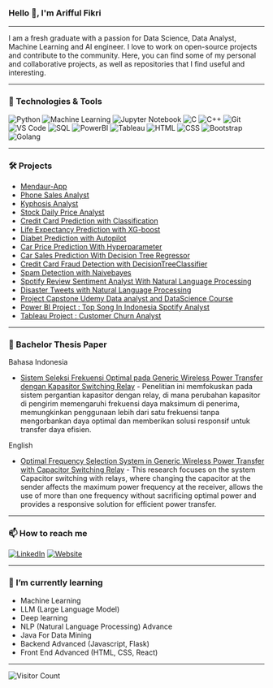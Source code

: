 ### Hello 👋, I'm Arifful Fikri

---
<!---
<div align="center">
  <img src="https://github.com/RIFFMBR20/RIFFMBR20/assets/95732582/b6f9f77d-c06a-4187-ad2b-9ce78b7d6bda" alt="Header Image" style="width: 30%; max-width: 200px;">
</div>
-->

I am a fresh graduate with a passion for Data Science, Data Analyst, Machine Learning and AI engineer. I love to work on open-source projects and contribute to the community. Here, you can find some of my personal and collaborative projects, as well as repositories that I find useful and interesting.

---

### 🔧 Technologies & Tools

![Python](https://img.shields.io/badge/-Python-333?style=flat&logo=python)
![Machine Learning](https://img.shields.io/badge/-Machine%20Learning-333?style=flat&logo=tensorflow)
![Jupyter Notebook](https://img.shields.io/badge/-Jupyter%20Notebook-333?style=flat&logo=jupyter)
![C](https://img.shields.io/badge/-C-333?style=flat&logo=c)
![C++](https://img.shields.io/badge/-C++-333?style=flat&logo=c%2B%2B)
![Git](https://img.shields.io/badge/-Git-333?style=flat&logo=git)
![VS Code](https://img.shields.io/badge/-VS%20Code-333?style=flat&logo=visual-studio-code)
![SQL](https://img.shields.io/badge/-SQL-333?style=flat&logo=postgresql)
![PowerBI](https://img.shields.io/badge/-PowerBI-333?style=flat&logo=power-bi)
![Tableau](https://img.shields.io/badge/-Tableau-333?style=flat&logo=tableau)
![HTML](https://img.shields.io/badge/-HTML-333?style=flat&logo=html5)
![CSS](https://img.shields.io/badge/-CSS-333?style=flat&logo=css3)
![Bootstrap](https://img.shields.io/badge/-Bootstrap-333?style=flat&logo=bootstrap)
![Golang](https://img.shields.io/badge/-Golang-333?style=flat&logo=go)

---

### 🛠️ Projects

- [Mendaur-App](https://github.com/Bam280/mendaur-app)
- [Phone Sales Analyst](https://github.com/RIFFMBR20/Phone_Sales_Analyst)
- [Kyphosis Analyst](https://github.com/RIFFMBR20/Project_Capstone_UdemyDataanalyst_and_DataScience_Course/blob/main/1.%20Data%20Wrangling%2C%20Exploratory%20Data%20Analysis%20(EDA)%2C%20and%20Feature%20Engineering_CapstoneProject/Kyphosis%20Analyst.pdf)
- [Stock Daily Price Analyst](https://github.com/RIFFMBR20/Project_Capstone_UdemyDataanalyst_and_DataScience_Course/blob/main/2.%20Effective%20Data%20Visualization%20in%20Data%20Science_CapstoneProject/Stock%20Daily%20Price%20Analyst.pdf)
- [Credit Card Prediction with Classification](https://github.com/RIFFMBR20/Project_Capstone_UdemyDataanalyst_and_DataScience_Course/blob/main/4.%20Analyst%20ClassificationIn%20Data%20Science/Credit%20Card%20Prediction%20with%20Classification.pdf)
- [Life Expectancy Prediction with XG-boost](https://github.com/RIFFMBR20/Project_Capstone_UdemyDataanalyst_and_DataScience_Course/blob/main/3.%20Regression%20Analysis%20in%20Data%20Science_CapstoneProject/Life_Expectancy.pdf)
- [Diabet Prediction with Autopilot](https://github.com/RIFFMBR20/Project_Capstone_UdemyDataanalyst_and_DataScience_Course/blob/main/5.%20Data%20Science%20With%20Autopilot/Project5.pdf)
- [Car Price Prediction With Hyperparameter](https://github.com/RIFFMBR20/Project_Capstone_UdemyDataanalyst_and_DataScience_Course/blob/main/6.Optimalization%20Model/Car%20Price%20Prediction%20With%20Hyperparameter.pdf)
- [Car Sales Prediction With Decision Tree Regressor](https://github.com/RIFFMBR20/Car_Sales_Prediction)
- [Credit Card Fraud Detection with DecisionTreeClassifier](https://github.com/RIFFMBR20/Credit_Card_Fraud_Detection)
- [Spam Detection with Naivebayes](https://github.com/RIFFMBR20/Spam_Detection)
- [Spotify Review Sentiment Analyst With Natural Language Processing](https://github.com/RIFFMBR20/App_Reviews_Sentiment_Analysis) 
- [Disaster Tweets with Natural Language Processing](https://github.com/RIFFMBR20/Natural_Language_Processing_with_Disaster_Tweets)
- [Project Capstone Udemy Data analyst and DataScience Course](https://github.com/RIFFMBR20/Project_Capstone_UdemyDataanalyst_and_DataScience_Course)
- [Power BI Project : Top Song In Indonesia Spotify Analyst](https://github.com/RIFFMBR20/PowerBI_Project)
- [Tableau Project : Customer Churn Analyst](https://public.tableau.com/app/profile/arifful.fikri2015/viz/myproject_17160160717700/Dashboard1?publish=yes) 

---

### 📜 Bachelor Thesis Paper

Bahasa Indonesia
- [Sistem Seleksi Frekuensi Optimal pada Generic Wireless Power Transfer dengan Kapasitor Switching Relay](https://j-ptiik.ub.ac.id/index.php/j-ptiik/article/view/13230) - Penelitian ini memfokuskan pada sistem pergantian kapasitor dengan relay, di mana perubahan kapasitor di pengirim memengaruhi frekuensi daya maksimum di penerima, memungkinkan penggunaan lebih dari satu frekuensi tanpa mengorbankan daya optimal dan memberikan solusi responsif untuk transfer daya efisien.

English
- [Optimal Frequency Selection System in Generic Wireless Power Transfer with Capacitor Switching Relay](https://j-ptiik.ub.ac.id/index.php/j-ptiik/article/view/13230) - This research focuses on the system Capacitor switching with relays, where changing the capacitor at the sender affects the maximum power frequency at the receiver, allows the use of more than one frequency without sacrificing optimal power and provides a responsive solution for efficient power transfer.

---

### 📫 How to reach me

[![LinkedIn](https://img.shields.io/badge/-LinkedIn-333?style=flat&logo=linkedin)](https://www.linkedin.com/in/ariffulfikri/)
[![Website](https://img.shields.io/badge/-Website-333?style=flat&logo=internet-explorer)](https://marvelous-unicorn-5fd67a.netlify.app)

---

### 🌱 I’m currently learning

- Machine Learning
- LLM (Large Language Model)
- Deep learning
- NLP (Natural Language Processing) Advance
- Java For Data Mining
- Backend Advanced (Javascript, Flask)
- Front End Advanced (HTML, CSS, React)

---

![Visitor Count](https://komarev.com/ghpvc/?username=your-username&color=blue)

